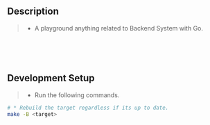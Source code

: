 ## Description

> - A playground anything related to Backend System with Go.

<br />
<br />
<br />



## Development Setup

> - Run the following commands.

```sh
# * Rebuild the target regardless if its up to date.
make -B <target>
```
